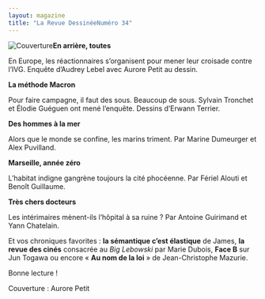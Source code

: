 ```yaml
---
layout: magazine
title: "La Revue DessinéeNuméro 34"
---
```

![Couverture](/img/larevuedessinee-34.jpg)**En arrière, toutes** 

En Europe, les réactionnaires s’organisent pour mener leur croisade contre l’IVG. Enquête d’Audrey Lebel avec Aurore Petit au dessin.

**La méthode Macron** 

Pour faire campagne, il faut des sous. Beaucoup de sous. Sylvain Tronchet et Élodie Guéguen ont mené l’enquête. Dessins d’Erwann Terrier.

**Des hommes à la mer** 

Alors que le monde se confine, les marins triment. Par Marine Dumeurger et Alex Puvilland.

**Marseille, année zéro** 

L’habitat indigne gangrène toujours la cité phocéenne. Par Fériel Alouti et Benoît Guillaume. 

**Très chers docteurs** 

Les intérimaires mènent-ils l’hôpital à sa ruine ? Par Antoine Guirimand et Yann Chatelain.

Et vos chroniques favorites : **la sémantique c’est élastique**  de James, **la revue des cinés**  consacrée au _Big Lebowski_  par Marie Dubois, **Face B**  sur Jun Togawa ou encore « **Au nom de la loi**  » de Jean-Christophe Mazurie. 

Bonne lecture !

Couverture : Aurore Petit